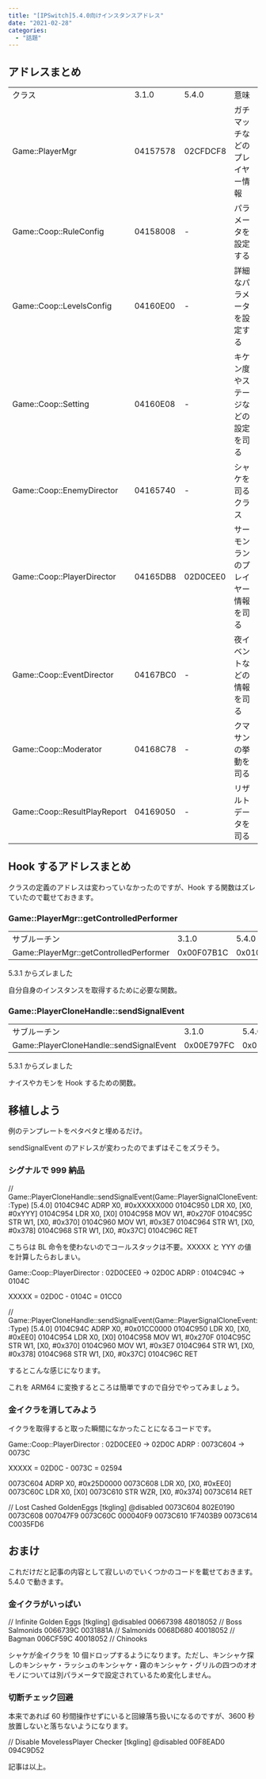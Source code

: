 ```yaml
---
title: "[IPSwitch]5.4.0向けインスタンスアドレス"
date: "2021-02-28"
categories:
  - "話題"
---
```


## アドレスまとめ

<table><tbody><tr><td class="has-text-align-center" data-align="center">クラス</td><td class="has-text-align-center" data-align="center">3.1.0</td><td class="has-text-align-center" data-align="center">5.4.0</td><td class="has-text-align-center" data-align="center">意味</td></tr><tr><td class="has-text-align-center" data-align="center">Game::PlayerMgr</td><td class="has-text-align-center" data-align="center">04157578</td><td class="has-text-align-center" data-align="center">02CFDCF8</td><td class="has-text-align-center" data-align="center">ガチマッチなどのプレイヤー情報</td></tr><tr><td class="has-text-align-center" data-align="center">Game::Coop::RuleConfig</td><td class="has-text-align-center" data-align="center">04158008</td><td class="has-text-align-center" data-align="center">-</td><td class="has-text-align-center" data-align="center">パラメータを設定する</td></tr><tr><td class="has-text-align-center" data-align="center">Game::Coop::LevelsConfig</td><td class="has-text-align-center" data-align="center">04160E00</td><td class="has-text-align-center" data-align="center">-</td><td class="has-text-align-center" data-align="center">詳細なパラメータを設定する</td></tr><tr><td class="has-text-align-center" data-align="center">Game::Coop::Setting</td><td class="has-text-align-center" data-align="center">04160E08</td><td class="has-text-align-center" data-align="center">-</td><td class="has-text-align-center" data-align="center">キケン度やステージなどの設定を司る</td></tr><tr><td class="has-text-align-center" data-align="center">Game::Coop::EnemyDirector</td><td class="has-text-align-center" data-align="center">04165740</td><td class="has-text-align-center" data-align="center">-</td><td class="has-text-align-center" data-align="center">シャケを司るクラス</td></tr><tr><td class="has-text-align-center" data-align="center">Game::Coop::PlayerDirector</td><td class="has-text-align-center" data-align="center">04165DB8</td><td class="has-text-align-center" data-align="center">02D0CEE0</td><td class="has-text-align-center" data-align="center">サーモンランのプレイヤー情報を司る</td></tr><tr><td class="has-text-align-center" data-align="center">Game::Coop::EventDirector</td><td class="has-text-align-center" data-align="center">04167BC0</td><td class="has-text-align-center" data-align="center">-</td><td class="has-text-align-center" data-align="center">夜イベントなどの情報を司る</td></tr><tr><td class="has-text-align-center" data-align="center">Game::Coop::Moderator</td><td class="has-text-align-center" data-align="center">04168C78</td><td class="has-text-align-center" data-align="center">-</td><td class="has-text-align-center" data-align="center">クマサンの挙動を司る</td></tr><tr><td class="has-text-align-center" data-align="center">Game::Coop::ResultPlayReport</td><td class="has-text-align-center" data-align="center">04169050</td><td class="has-text-align-center" data-align="center">-</td><td class="has-text-align-center" data-align="center">リザルトデータを司る</td></tr></tbody></table>

## Hook するアドレスまとめ

クラスの定義のアドレスは変わっていなかったのですが、Hook する関数はズレていたので載せておきます。

### Game::PlayerMgr::getControlledPerformer

<table><tbody><tr><td class="has-text-align-center" data-align="center">サブルーチン</td><td class="has-text-align-center" data-align="center">3.1.0</td><td class="has-text-align-center" data-align="center">5.4.0</td></tr><tr><td class="has-text-align-center" data-align="center">Game::PlayerMgr::getControlledPerformer</td><td class="has-text-align-center" data-align="center">0x00F07B1C</td><td class="has-text-align-center" data-align="center">0x010E6D2C</td></tr></tbody></table>

5.3.1 からズレました

自分自身のインスタンスを取得するために必要な関数。

### Game::PlayerCloneHandle::sendSignalEvent

<table><tbody><tr><td class="has-text-align-center" data-align="center">サブルーチン</td><td class="has-text-align-center" data-align="center">3.1.0</td><td class="has-text-align-center" data-align="center">5.4.0</td></tr><tr><td class="has-text-align-center" data-align="center">Game::PlayerCloneHandle::sendSignalEvent</td><td class="has-text-align-center" data-align="center">0x00E797FC</td><td class="has-text-align-center" data-align="center">0x0104C94C</td></tr></tbody></table>

5.3.1 からズレました

ナイスやカモンを Hook するための関数。

## 移植しよう

例のテンプレートをペタペタと埋めるだけ。

sendSignalEvent のアドレスが変わったのでまずはそこをズラそう。

### シグナルで 999 納品

// Game::PlayerCloneHandle::sendSignalEvent(Game::PlayerSignalCloneEvent::Type) \[5.4.0\]
0104C94C ADRP X0, #0xXXXXX000
0104C950 LDR X0, \[X0, #0xYYY\]
0104C954 LDR X0, \[X0\]
0104C958 MOV W1, #0x270F
0104C95C STR W1, \[X0, #0x370\]
0104C960 MOV W1, #0x3E7
0104C964 STR W1, \[X0, #0x378\]
0104C968 STR W1, \[X0, #0x37C\]
0104C96C RET

こちらは BL 命令を使わないのでコールスタックは不要。XXXXX と YYY の値を計算したらおしまい。

Game::Coop::PlayerDirector : 02D0CEE0 -> 02D0C
ADRP : 0104C94C -> 0104C

XXXXX = 02D0C - 0104C = 01CC0

// Game::PlayerCloneHandle::sendSignalEvent(Game::PlayerSignalCloneEvent::Type) \[5.4.0\]
0104C94C ADRP X0, #0x01CC0000
0104C950 LDR X0, \[X0, #0xEE0\]
0104C954 LDR X0, \[X0\]
0104C958 MOV W1, #0x270F
0104C95C STR W1, \[X0, #0x370\]
0104C960 MOV W1, #0x3E7
0104C964 STR W1, \[X0, #0x378\]
0104C968 STR W1, \[X0, #0x37C\]
0104C96C RET

するとこんな感じになります。

これを ARM64 に変換するところは簡単ですので自分でやってみましょう。

### 金イクラを消してみよう

イクラを取得すると取った瞬間になかったことになるコードです。

Game::Coop::PlayerDirector : 02D0CEE0 -> 02D0C
ADRP : 0073C604 -> 0073C

XXXXX = 02D0C - 0073C = 02594

0073C604 ADRP X0, #0x25D0000
0073C608 LDR X0, \[X0, #0xEE0\]
0073C60C LDR X0, \[X0\]
0073C610 STR WZR, \[X0, #0x374\]
0073C614 RET

// Lost Cashed GoldenEggs \[tkgling\]
@disabled
0073C604 802E0190
0073C608 007047F9
0073C60C 000040F9
0073C610 1F7403B9
0073C614 C0035FD6

## おまけ

これだけだと記事の内容として寂しいのでいくつかのコードを載せておきます。5.4.0 で動きます。

### 金イクラがいっぱい

// Infinite Golden Eggs \[tkgling\]
@disabled
00667398 48018052 // Boss Salmonids
0066739C 0031881A // Salmonids
0068D680 40018052 // Bagman
006CF59C 40018052 // Chinooks

シャケが金イクラを 10 個ドロップするようになります。ただし、キンシャケ探しのキンシャケ・ラッシュのキンシャケ・霧のキンシャケ・グリルの四つのオオモノについては別パラメータで設定されているため変化しません。

### 切断チェック回避

本来であれば 60 秒間操作せずにいると回線落ち扱いになるのですが、3600 秒放置しないと落ちないようになります。

// Disable MovelessPlayer Checker \[tkgling\]
@disabled
00F8EAD0 094C9D52

記事は以上。
